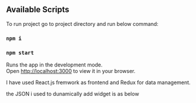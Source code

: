 ## Available Scripts

To run project go to project directory and run below command:

### `npm i`

### `npm start`

Runs the app in the development mode.\
Open [http://localhost:3000](http://localhost:3000) to view it in your browser.

I have used React.js fremwork as frontend and Redux for data management.

the JSON i used to dunamically add widget is as below
